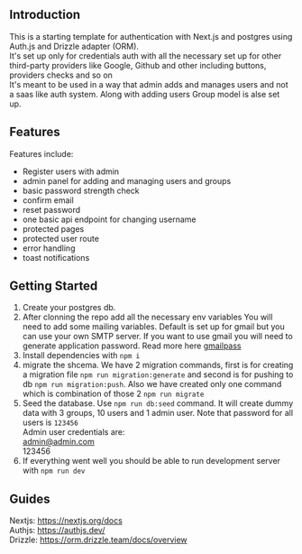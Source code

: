 ## Introduction

This is a starting template for authentication with Next.js and postgres using Auth.js and Drizzle adapter (ORM).<br/>
It's set up only for credentials auth with all the necessary set up for other third-party providers like Google, Github and other including buttons, providers checks and so on<br/>
It's meant to be used in a way that admin adds and manages users and not a saas like auth system.
Along with adding users Group model is alse set up.

## Features

Features include:
- Register users with admin
- admin panel for adding and managing users and groups
- basic password strength check
- confirm email
- reset password
- one basic api endpoint for changing username
- protected pages
- protected user route
- error handling
- toast notifications  

## Getting Started

1. Create your postgres db.
2. After clonning the repo add all the necessary env variables
You  will need to add some mailing variables. Default is set up for gmail but you can use your own SMTP server. If you want to use gmail you will need to generate application password. Read more here [gmailpass](https://support.google.com/accounts/answer/185833?hl=en#zippy=)
3. Install dependencies with ```npm i```
4. migrate the shcema. We have 2 migration commands, first is for creating a migration file ```npm run migration:generate``` and second is for pushing to db ```npm run migration:push```. Also we have created only one command which is combination of those 2 ```npm run migrate```
5. Seed the database. Use ```npm run db:seed``` command. It will create dummy data with 3 groups, 10 users and 1 admin user. Note that password for all users is ```123456``` <br> 
Admin user credentials are:<br>
admin@admin.com<br>
123456
6. If everything went well you should be able to run development server with ```npm run dev```

## Guides

Nextjs: https://nextjs.org/docs<br/>
Authjs: https://authjs.dev/<br/>
Drizzle: https://orm.drizzle.team/docs/overview
